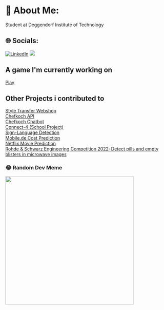 # 💫 About Me:
Student at Deggendorf Institute of Technology


## 🌐 Socials:
[![LinkedIn](https://img.shields.io/badge/LinkedIn-%230077B5.svg?logo=linkedin&logoColor=white)](https://linkedin.com/in/https://www.linkedin.com/in/florian-eder-9028b6239/) ![](https://komarev.com/ghpvc/?username=FlorianEder&color=brightgreen) 

## A game I'm currently working on
[Play](https://florianeder.github.io/)

## Other Projects i contributed to
[Style Transfer Webshop](https://github.com/THDMoritzEnderle/Style-Transfert-Webshop)\
[Chefkoch API](https://github.com/THDMoritzEnderle/chefkoch)\
[Chefkoch Chatbot](https://github.com/THDMoritzEnderle/chefbot)\
[Connect-4 (School Project)](https://github.com/THDMoritzEnderle/connect-4)\
[Sign-Language Detection](https://github.com/THDMoritzEnderle/Sign-language)\
[Mobile.de Cost Prediction](https://github.com/THDMoritzEnderle/Mobile.de)\
[Netflix Movie Prediction](https://github.com/THDMoritzEnderle/netflix_prediction)\
[Rohde & Schwarz Engineering Competition 2022: Detect pills and empty blisters in microwave images](https://github.com/THDMoritzEnderle/detect-the-difference)

### 😂 Random Dev Meme
<img src='https://randommeme-five.vercel.app/' style="height: 400px;"/>

